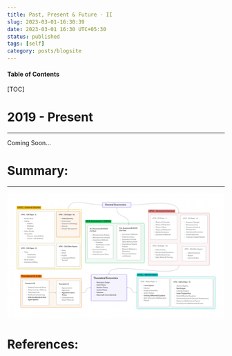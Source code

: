 ```yaml
---
title: Past, Present & Future - II
slug: 2023-03-01-16:30:39
date: 2023-03-01 16:30 UTC+05:30
status: published
tags: [self]
category: posts/blogsite
---
```


<h4>Table of Contents</h4>
[TOC]




# 2019 - Present
---
Coming Soon...

# Summary:
---
![](images/2019%20-%20Present.png)


# References: